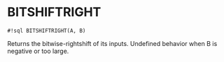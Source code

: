 # BITSHIFTRIGHT


`#!sql BITSHIFTRIGHT(A, B)`

Returns the bitwise-rightshift of its inputs.
Undefined behavior when B is negative or
too large.


